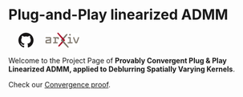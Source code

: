 # Plug-and-Play linearized ADMM

<a href="https://github.com/claroche-r/PnP_LADMM" target="_blank" rel="noopener"><img src="logos/GitHub-Mark-120px-plus.png" width=30 alt="Download" hspace="20"></a>
<a href="https://arxiv.org" target="_blank" rel="noopener"><img src="logos/arxiv.png" height=30 alt="Download"></a>


Welcome to the Project Page of **Provably Convergent Plug \& Play Linearized ADMM, applied to Deblurring Spatially Varying Kernels**.

Check our [Convergence proof](https://claroche-r.github.io/PnP_LADMM/proof).
